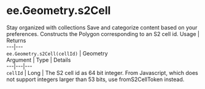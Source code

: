  
#  ee.Geometry.s2Cell
Stay organized with collections  Save and categorize content based on your preferences. 
Constructs the Polygon corresponding to an S2 cell id. Usage | Returns  
---|---  
`ee.Geometry.s2Cell(cellId)` | Geometry  
Argument | Type | Details  
---|---|---  
`cellId` | Long | The S2 cell id as 64 bit integer. From Javascript, which does not support integers larger than 53 bits, use fromS2CellToken instead.  
